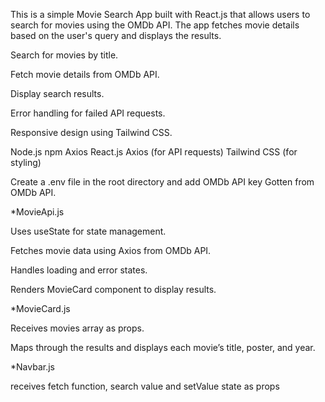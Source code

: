 This is a simple Movie Search App built with React.js that allows users to search for movies using the OMDb API. The app fetches movie details based on the user's query and displays the results.


<!-- Features -->

Search for movies by title.

Fetch movie details from OMDb API.

Display search results.

Error handling for failed API requests.

Responsive design using Tailwind CSS.


<!-- Install Dependencies -->

Node.js
npm
Axios
React.js
Axios (for API requests)
Tailwind CSS (for styling)

Create a .env file in the root directory and add OMDb API key Gotten from OMDb API.

<!-- Code Structure -->

*MovieApi.js

Uses useState for state management.

Fetches movie data using Axios from OMDb API.

Handles loading and error states.

Renders MovieCard component to display results.


*MovieCard.js

Receives movies array as props.

Maps through the results and displays each movie’s title, poster, and year.

*Navbar.js

receives fetch function, search value and setValue state as props
